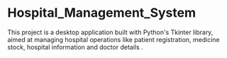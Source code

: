 # Hospital_Management_System
This project is a desktop application built with Python's Tkinter library, aimed at managing hospital operations like patient registration, medicine stock, hospital information and  doctor details  .
